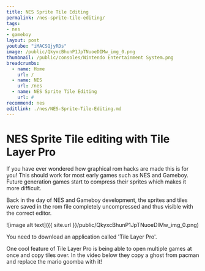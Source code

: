 ```yaml
---
title: NES Sprite Tile Editing
permalink: /nes-sprite-tile-editing/
tags:
- nes
- gameboy
layout: post
youtube: "iMACSQjyRDs"
image: /public/QkyxcBhunP1JpTNuoeDIMw_img_0.png
thumbnail: /public/consoles/Nintendo Entertainment System.png
breadcrumbs:
  - name: Home
    url: /
  - name: NES
    url: /nes
  - name: NES Sprite Tile Editing
    url: #
recommend: nes
editlink: ./nes/NES-Sprite-Tile-Editing.md
---
```

# NES Sprite Tile editing with Tile Layer Pro

If you have ever wondered how graphical rom hacks are made this is for you! This should work for most early games such as NES and Gameboy. Future generation games start to compress their sprites which makes it more difficult.

Back in the day of NES and Gameboy development, the sprites and tiles were saved in the rom file completely uncompressed and thus visible with the correct editor.

![image alt text]({{ site.url }}/public/QkyxcBhunP1JpTNuoeDIMw_img_0.png)

You need to download an application called 'Tile Layer Pro'.

One cool feature of Tile Layer Pro is being able to open multiple games at once and copy tiles over. In the video below they copy a ghost from pacman and replace the mario goomba with it!

